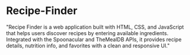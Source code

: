 # Recipe-Finder
"Recipe Finder is a web application built with HTML, CSS, and JavaScript that helps users discover recipes by entering available ingredients. Integrated with the Spoonacular and TheMealDB APIs, it provides recipe details, nutrition info, and favorites with a clean and responsive UI."
